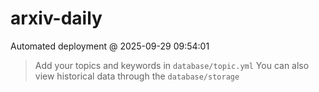 # arxiv-daily
 Automated deployment @ 2025-09-29 09:54:01
> Add your topics and keywords in `database/topic.yml` 
> You can also view historical data through the `database/storage` 
